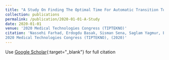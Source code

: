 ```yaml
---
title: "A Study On Finding The Optimal Time For Automatic Transition To Self-Driving Mode"
collection: publications
permalink: /publication/2020-01-01-A-Study
date: 2020-01-01
venue: '2020 Medical Technologies Congress (TIPTEKNO)'
citation: 'Nassehi Farhad, Erdogdu Basak, Sisman Sena, Saglam Yagmur, Erogul Osman, "A Study On Finding The Optimal Time For Automatic Transition To Self-Driving Mode"
2020 Medical Technologies Congress (TIPTEKNO), (2020)'
---
```

Use [Google Scholar](https://scholar.google.com/scholar?q=A+Study+On+Finding+The+Optimal+Time+For+Automatic+Transition+To+Self+Driving+Mode){:target="_blank"} for full citation